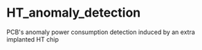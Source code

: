 # HT_anomaly_detection
PCB's anomaly power consumption detection induced by an extra implanted HT chip
